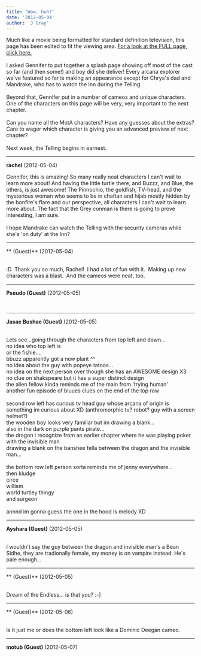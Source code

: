 ```yaml
---
title: 'Wow, huh?'
date: '2012-05-04'
author: 'J Gray'
---
```


Much like a movie being formatted for standard definition television, this page has been edited to fit the viewing area. <a name="" target="_blank" classname="" class="" href="http://mysteriesofthearcana.com/templates/main/images/305full.jpg">For a look at the FULL page, click here.</a><br><br>I asked Gennifer to put together a splash page showing off most of the cast so far (and then some!) and boy did she deliver! Every arcana explorer we've featured so far is making an appearance except for Chrys's dad and Mandrake, who has to watch the Inn during the Telling.<br><br>Beyond that, Gennifer put in a number of cameos and unique characters. One of the characters on this page will be very, very important to the next chapter. <br><br>Can you name all the MotA characters? Have any guesses about the extras? Care to wager which character is giving you an advanced preview of next chapter?<br><br>Next week, the Telling begins in earnest.<br>

---
**rachel** (2012-05-04)

Gennifer, this is amazing! So many really neat characters I can't wait to learn more about! And having the little turtle there, and Buzzz, and Blue, the others, is just awesome! The Pinnochio, the goldfish, TV-head, and the mysterious woman who seems to be in chaftan and hijab mostly hidden by the bonfire's flare and our perspective, all characters I can't wait to learn more about. The fact that the Grey conman is there is going to prove interesting, I am sure.
<br>
<br>I hope Mandrake can watch the Telling with the security cameras while she's 'on duty' at the Inn?

---
** (Guest)** (2012-05-04)

<br> :D&nbsp; Thank you so much, Rachel!&nbsp; I had a lot of fun with it.&nbsp; Making up new characters was a blast.&nbsp; And the cameos were neat, too.<br>

---
**Pseudo (Guest)** (2012-05-05)

<br>

---
**Jasae Bushae (Guest)** (2012-05-05)

<br> Lets see...going through the characters from top left and down...
<br>no idea who top left is 
<br>or the fishie....
<br>bbuzz apparently got a new plant ^^
<br>no idea about the guy with popeye tatoos...
<br>no idea on the next person over though she has an AWESOME design X3
<br>no clue on shakspeare but it has a super distinct design
<br>the alien fellow kinda reminds me of the main from 'trying human'
<br>another fun episode of bluues clues on the end of the top row
<br>
<br>second row left has curious tv head guy whose arcana of origin is something im curious about XD (anthromorphic tv? robot? guy with a screen helmet?)
<br>the wooden boy looks very familiar but im drawing a blank...
<br>also in the dark on purple pants pirate...
<br>the dragon i recognize from an earlier chapter where he was playing poker with the invisible man
<br>drawing a blank on the banshee fella between the dragon and the invisible man...
<br>
<br>the bottom row left person sorta reminds me of jenny everywhere...
<br>then kludge
<br>circe
<br>william
<br>world turtley thingy
<br>and surgeon
<br>
<br>annnd im gonna guess the one in the hood is melody XD

---
**Ayshara (Guest)** (2012-05-05)

<br> I wouldn't say the guy between the dragon and invisible man's a Bean Sidhe, they are tradionally female, my money is on vampire instead. He's pale enough...

---
** (Guest)** (2012-05-05)

<br> Dream of the Endless... is that you? :-]<br>

---
** (Guest)** (2012-05-06)

<br> Is it just me or does the bottom left look like a Dominic Deegan cameo.

---
**motub (Guest)** (2012-05-07)

<br>

